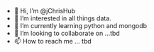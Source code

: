 - 👋 Hi, I’m @jChrisHub
- 👀 I’m interested in all things data.
- 🌱 I’m currently learning python and mongodb
- 💞️ I’m looking to collaborate on ...tbd
- 📫 How to reach me ... tbd

<!---
jChrisHub/jChrisHub is a ✨ special ✨ repository because its `README.md` (this file) appears on your GitHub profile.
You can click the Preview link to take a look at your changes.
--->
